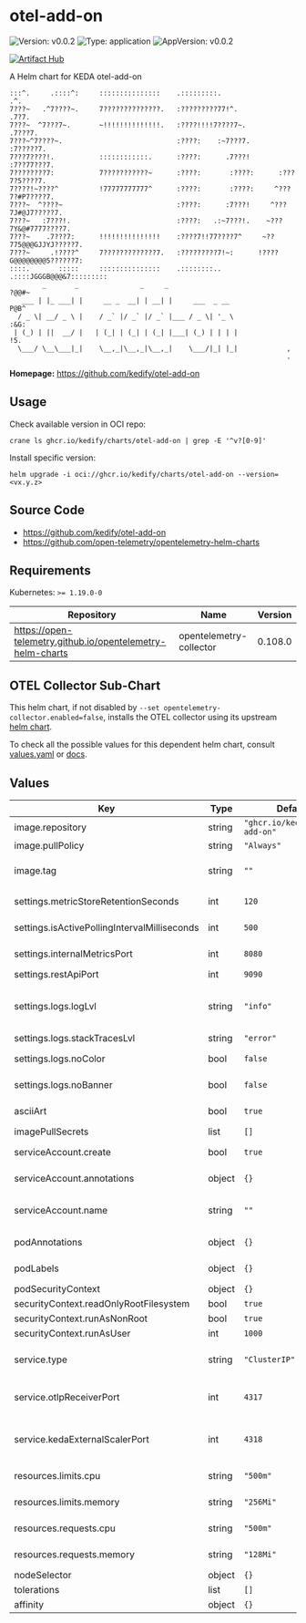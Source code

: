 # otel-add-on

![Version: v0.0.2](https://img.shields.io/badge/Version-v0.0.2-informational?style=flat-square) ![Type: application](https://img.shields.io/badge/Type-application-informational?style=flat-square) ![AppVersion: v0.0.2](https://img.shields.io/badge/AppVersion-v0.0.2-informational?style=flat-square)

[![Artifact Hub](https://img.shields.io/endpoint?url=https://artifacthub.io/badge/repository/otel-add-on)](https://artifacthub.io/packages/search?repo=otel-add-on)

A Helm chart for KEDA otel-add-on

```
:::^.     .::::^:     :::::::::::::::    .:::::::::.                   .^.
7???~   .^7????~.     7??????????????.   :?????????77!^.              .7?7.
7???~  ^7???7~.       ~!!!!!!!!!!!!!!.   :????!!!!7????7~.           .7???7.
7???~^7????~.                            :????:    :~7???7.         :7?????7.
7???7????!.           ::::::::::::.      :????:      .7???!        :7??77???7.
7????????7:           7???????????~      :????:       :????:      :???7?5????7.
7????!~????^          !77777777777^      :????:       :????:     ^???7?#P7????7.
7???~  ^????~                            :????:      :7???!     ^???7J#@J7?????7.
7???~   :7???!.                          :????:   .:~7???!.    ~???7Y&@#7777????7.
7???~    .7???7:      !!!!!!!!!!!!!!!    :????7!!77????7^     ~??775@@@GJJYJ?????7.
7???~     .!????^     7?????????????7.   :?????????7!~:      !????G@@@@@@@@5??????7:
::::.       :::::     :::::::::::::::    .::::::::..        .::::JGGGB@@@&7:::::::::
        _       _               _     _                               ?@@#~
   ___ | |_ ___| |     __ _  __| | __| |     ___  _ __                P@B^
  / _ \| __/ _ \ |    / _` |/ _` |/ _` |___ / _ \| '_ \             :&G:
 | (_) | ||  __/ |   | (_| | (_| | (_| |___| (_) | | | |            !5.
  \___/ \__\___|_|    \__,_|\__,_|\__,_|    \___/|_| |_|            ,
                                                                    .
```

**Homepage:** <https://github.com/kedify/otel-add-on>

## Usage

Check available version in OCI repo:
```
crane ls ghcr.io/kedify/charts/otel-add-on | grep -E '^v?[0-9]'
```

Install specific version:
```
helm upgrade -i oci://ghcr.io/kedify/charts/otel-add-on --version=<vx.y.z>
```

## Source Code

* <https://github.com/kedify/otel-add-on>
* <https://github.com/open-telemetry/opentelemetry-helm-charts>

## Requirements

Kubernetes: `>= 1.19.0-0`

| Repository | Name | Version |
|------------|------|---------|
| https://open-telemetry.github.io/opentelemetry-helm-charts | opentelemetry-collector | 0.108.0 |

## OTEL Collector Sub-Chart

This helm chart, if not disabled by `--set opentelemetry-collector.enabled=false`, installs the OTEL collector using
its upstream [helm chart](https://github.com/open-telemetry/opentelemetry-helm-charts/tree/main/charts/opentelemetry-collector).

To check all the possible values for this dependent helm chart, consult [values.yaml](https://github.com/open-telemetry/opentelemetry-helm-charts/blob/main/charts/opentelemetry-collector/values.yaml)
or [docs](https://github.com/open-telemetry/opentelemetry-helm-charts/blob/main/charts/opentelemetry-collector/README.md).

## Values

| Key | Type | Default | Description |
|-----|------|---------|-------------|
| image.repository | string | `"ghcr.io/kedify/otel-add-on"` | Image to use for the Deployment |
| image.pullPolicy | string | `"Always"` | Image pull policy, consult [docs](https://kubernetes.io/docs/concepts/containers/images/#image-pull-policy) |
| image.tag | string | `""` | Image version to use for the Deployment, if not specified, it defaults to `.Chart.AppVersion` |
| settings.metricStoreRetentionSeconds | int | `120` | how long the metrics should be kept in the short term (in memory) storage |
| settings.isActivePollingIntervalMilliseconds | int | `500` | how often (in milliseconds) should the IsActive method be tried |
| settings.internalMetricsPort | int | `8080` | internal (mostly golang) metrics will be exposed on `:8080/metrics` |
| settings.restApiPort | int | `9090` | port where rest api should be listening |
| settings.logs.logLvl | string | `"info"` | Can be one of 'debug', 'info', 'error', or any integer value > 0 which corresponds to custom debug levels of increasing verbosity |
| settings.logs.stackTracesLvl | string | `"error"` | one of: info, error, panic |
| settings.logs.noColor | bool | `false` | if anything else than 'false', the log will not contain colors |
| settings.logs.noBanner | bool | `false` | if anything else than 'false', the log will not print the ascii logo |
| asciiArt | bool | `true` | should the ascii logo be printed when this helm chart is installed |
| imagePullSecrets | list | `[]` | [details](https://kubernetes.io/docs/concepts/containers/images/#specifying-imagepullsecrets-on-a-pod) |
| serviceAccount.create | bool | `true` | should the service account be also created and linked in the deployment |
| serviceAccount.annotations | object | `{}` | further custom annotation that will be added on the service account |
| serviceAccount.name | string | `""` | name of the service account, defaults to `otel-add-on.fullname` ~ release name if not overriden |
| podAnnotations | object | `{}` | additional custom pod annotations that will be used for pod |
| podLabels | object | `{}` | additional custom pod labels that will be used for pod |
| podSecurityContext | object | `{}` | [details](https://kubernetes.io/docs/tasks/configure-pod-container/security-context/#set-the-security-context-for-a-pod) |
| securityContext.readOnlyRootFilesystem | bool | `true` | [details](https://kubernetes.io/docs/tasks/configure-pod-container/security-context/) |
| securityContext.runAsNonRoot | bool | `true` | [details](https://kubernetes.io/docs/tasks/configure-pod-container/security-context/#implicit-group-memberships-defined-in-etc-group-in-the-container-image) |
| securityContext.runAsUser | int | `1000` | [details](https://kubernetes.io/docs/tasks/configure-pod-container/security-context/#implicit-group-memberships-defined-in-etc-group-in-the-container-image) |
| service.type | string | `"ClusterIP"` | Under this service, the otel add on needs to be reachable by KEDA operator and OTEL collector ([details](https://kubernetes.io/docs/concepts/services-networking/service/#publishing-services-service-types)) |
| service.otlpReceiverPort | int | `4317` | OTLP receiver will be opened on this port. OTEL exporter configured in the OTEL collector needs to have this value set. |
| service.kedaExternalScalerPort | int | `4318` | KEDA external scaler will be opened on this port. ScaledObject's `.spec.triggers[].metadata.scalerAddress` needs to be set to this svc and this port. |
| resources.limits.cpu | string | `"500m"` | cpu limit for the pod, enforced by cgroups ([details](https://kubernetes.io/docs/concepts/configuration/manage-resources-containers/)) |
| resources.limits.memory | string | `"256Mi"` | memory limit for the pod, used by oomkiller ([details](https://kubernetes.io/docs/concepts/configuration/manage-resources-containers/)) |
| resources.requests.cpu | string | `"500m"` | cpu request for the pod, used by k8s scheduler ([details](https://kubernetes.io/docs/concepts/configuration/manage-resources-containers/)) |
| resources.requests.memory | string | `"128Mi"` | memory request for the pod, used by k8s scheduler ([details](https://kubernetes.io/docs/concepts/configuration/manage-resources-containers/)) |
| nodeSelector | object | `{}` | [details](https://kubernetes.io/docs/concepts/scheduling-eviction/assign-pod-node/#nodeselector) |
| tolerations | list | `[]` | [details](https://kubernetes.io/docs/concepts/scheduling-eviction/taint-and-toleration/) |
| affinity | object | `{}` | [details](https://kubernetes.io/docs/concepts/scheduling-eviction/assign-pod-node/#affinity-and-anti-affinity) |
